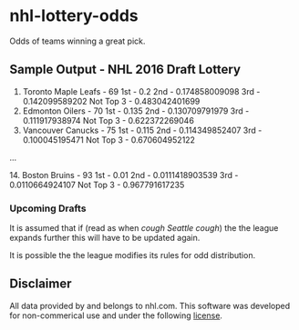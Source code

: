 # nhl-lottery-odds
Odds of teams winning a great pick.

## Sample Output - NHL 2016 Draft Lottery
1. Toronto Maple Leafs - 69
1st - 0.2
2nd - 0.174858009098
3rd - 0.142099589202
Not Top 3 - 0.483042401699
2. Edmonton Oilers - 70
1st - 0.135
2nd - 0.130709791979
3rd - 0.111917938974
Not Top 3 - 0.622372269046
3. Vancouver Canucks - 75
1st - 0.115
2nd - 0.114349852407
3rd - 0.100045195471
Not Top 3 - 0.670604952122

...

14\. Boston Bruins - 93
1st - 0.01
2nd - 0.0111418903539
3rd - 0.0110664924107
Not Top 3 - 0.967791617235

### Upcoming Drafts
It is assumed that if (read as when *cough Seattle cough*) the the league expands further this will have to be updated again.

It is possible the the league modifies its rules for odd distribution.

## Disclaimer
All data provided by and belongs to nhl.com. This software was developed for non-commerical use and under the following [license](LICENSE).
